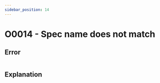 ```yaml
---
sidebar_position: 14
---
```


# O0014 - Spec name does not match

## Error

```erlang
```

## Explanation
